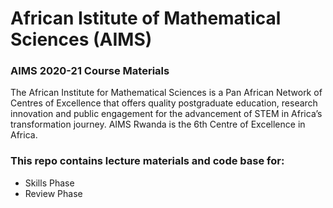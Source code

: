# African Istitute of Mathematical Sciences (AIMS)
### AIMS 2020-21 Course Materials

The African Institute for Mathematical Sciences is a Pan African Network of Centres of Excellence that offers quality postgraduate education, research innovation and public engagement for the advancement of STEM in Africa’s transformation journey. 
AIMS Rwanda is the 6th Centre of Excellence in Africa.

### This repo contains lecture materials and code base for:
  - Skills Phase 
  - Review Phase

